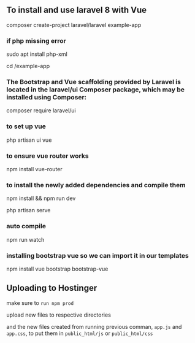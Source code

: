 ## To install and use laravel 8 with Vue 

composer create-project laravel/laravel example-app

### if php missing error

sudo apt install php-xml

cd /example-app

### The Bootstrap and Vue scaffolding provided by Laravel is located in the laravel/ui Composer package, which may be installed using Composer:

composer require laravel/ui

### to set up vue

php artisan ui vue

### to ensure vue router works

npm install vue-router

### to install the newly added dependencies and compile them

npm install && npm run dev

php artisan serve

### auto compile

npm run watch

### installing bootstrap vue so we can import it in our templates

npm install vue bootstrap bootstrap-vue

## Uploading to Hostinger

make sure to `run npm prod`

upload new files to respective directories

and the new files created from running previous comman, `app.js` and `app.css`, to put them in `public_html/js` or `public_html/css` 